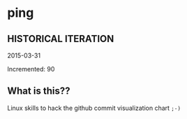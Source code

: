 # ping

## HISTORICAL ITERATION
2015-03-31

Incremented: 90

## What is this?? 
Linux skills to hack the github commit visualization chart `;-)`
